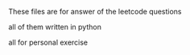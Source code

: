 
These files are for answer of the leetcode questions

all of them written in python

all for personal exercise


